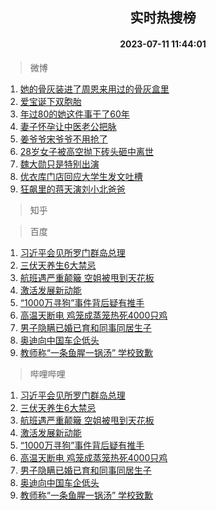 <div align="center"><h2>实时热搜榜</h2><h4>2023-07-11 11:44:01</h4></div>

> 微博  

1. [她的骨灰装进了周恩来用过的骨灰盒里](https://s.weibo.com/weibo?q=%23%E5%A5%B9%E7%9A%84%E9%AA%A8%E7%81%B0%E8%A3%85%E8%BF%9B%E4%BA%86%E5%91%A8%E6%81%A9%E6%9D%A5%E7%94%A8%E8%BF%87%E7%9A%84%E9%AA%A8%E7%81%B0%E7%9B%92%E9%87%8C%23&t=31&band_rank=1&Refer=top)<br />
2. [爱宝诞下双胞胎](https://s.weibo.com/weibo?q=%23%E7%88%B1%E5%AE%9D%E8%AF%9E%E4%B8%8B%E5%8F%8C%E8%83%9E%E8%83%8E%23&t=31&band_rank=2&Refer=top)<br />
3. [年过80的她这件事干了60年](https://s.weibo.com/weibo?q=%23%E5%B9%B4%E8%BF%8780%E7%9A%84%E5%A5%B9%E8%BF%99%E4%BB%B6%E4%BA%8B%E5%B9%B2%E4%BA%8660%E5%B9%B4%23&t=31&band_rank=3&Refer=top)<br />
4. [妻子怀孕让中医老公把脉](https://s.weibo.com/weibo?q=%23%E5%A6%BB%E5%AD%90%E6%80%80%E5%AD%95%E8%AE%A9%E4%B8%AD%E5%8C%BB%E8%80%81%E5%85%AC%E6%8A%8A%E8%84%89%23&t=31&band_rank=4&Refer=top)<br />
5. [姜爷爷宋爷爷不用抢了](https://s.weibo.com/weibo?q=%E5%A7%9C%E7%88%B7%E7%88%B7%E5%AE%8B%E7%88%B7%E7%88%B7%E4%B8%8D%E7%94%A8%E6%8A%A2%E4%BA%86&t=31&band_rank=5&Refer=top)<br />
6. [28岁女子被高空抛下砖头砸中离世](https://s.weibo.com/weibo?q=%2328%E5%B2%81%E5%A5%B3%E5%AD%90%E8%A2%AB%E9%AB%98%E7%A9%BA%E6%8A%9B%E4%B8%8B%E7%A0%96%E5%A4%B4%E7%A0%B8%E4%B8%AD%E7%A6%BB%E4%B8%96%23&t=31&band_rank=6&Refer=top)<br />
7. [魏大勋只是特别出演](https://s.weibo.com/weibo?q=%23%E9%AD%8F%E5%A4%A7%E5%8B%8B%E5%8F%AA%E6%98%AF%E7%89%B9%E5%88%AB%E5%87%BA%E6%BC%94%23&t=31&band_rank=7&Refer=top)<br />
8. [优衣库门店回应大学生发文吐槽](https://s.weibo.com/weibo?q=%23%E4%BC%98%E8%A1%A3%E5%BA%93%E9%97%A8%E5%BA%97%E5%9B%9E%E5%BA%94%E5%A4%A7%E5%AD%A6%E7%94%9F%E5%8F%91%E6%96%87%E5%90%90%E6%A7%BD%23&t=31&band_rank=8&Refer=top)<br />
9. [狂飙里的蒋天演刘小北爸爸](https://s.weibo.com/weibo?q=%23%E7%8B%82%E9%A3%99%E9%87%8C%E7%9A%84%E8%92%8B%E5%A4%A9%E6%BC%94%E5%88%98%E5%B0%8F%E5%8C%97%E7%88%B8%E7%88%B8%23&t=31&band_rank=9&Refer=top)<br />

> 知乎  


> 百度  

1. [习近平会见所罗门群岛总理](https://www.baidu.com/s?wd=%E4%B9%A0%E8%BF%91%E5%B9%B3%E4%BC%9A%E8%A7%81%E6%89%80%E7%BD%97%E9%97%A8%E7%BE%A4%E5%B2%9B%E6%80%BB%E7%90%86&sa=fyb_news&rsv_dl=fyb_news)<br />
2. [三伏天养生6大禁忌](https://www.baidu.com/s?wd=%E4%B8%89%E4%BC%8F%E5%A4%A9%E5%85%BB%E7%94%9F6%E5%A4%A7%E7%A6%81%E5%BF%8C&sa=fyb_news&rsv_dl=fyb_news)<br />
3. [航班遇严重颠簸 空姐被甩到天花板](https://www.baidu.com/s?wd=%E8%88%AA%E7%8F%AD%E9%81%87%E4%B8%A5%E9%87%8D%E9%A2%A0%E7%B0%B8+%E7%A9%BA%E5%A7%90%E8%A2%AB%E7%94%A9%E5%88%B0%E5%A4%A9%E8%8A%B1%E6%9D%BF&sa=fyb_news&rsv_dl=fyb_news)<br />
4. [激活发展新动能](https://www.baidu.com/s?wd=%E6%BF%80%E6%B4%BB%E5%8F%91%E5%B1%95%E6%96%B0%E5%8A%A8%E8%83%BD&sa=fyb_news&rsv_dl=fyb_news)<br />
5. [“1000万寻狗”事件背后疑有推手](https://www.baidu.com/s?wd=%E2%80%9C1000%E4%B8%87%E5%AF%BB%E7%8B%97%E2%80%9D%E4%BA%8B%E4%BB%B6%E8%83%8C%E5%90%8E%E7%96%91%E6%9C%89%E6%8E%A8%E6%89%8B&sa=fyb_news&rsv_dl=fyb_news)<br />
6. [高温天断电 鸡笼成蒸笼热死4000只鸡](https://www.baidu.com/s?wd=%E9%AB%98%E6%B8%A9%E5%A4%A9%E6%96%AD%E7%94%B5+%E9%B8%A1%E7%AC%BC%E6%88%90%E8%92%B8%E7%AC%BC%E7%83%AD%E6%AD%BB4000%E5%8F%AA%E9%B8%A1&sa=fyb_news&rsv_dl=fyb_news)<br />
7. [男子隐瞒已婚已育和同事同居生子](https://www.baidu.com/s?wd=%E7%94%B7%E5%AD%90%E9%9A%90%E7%9E%92%E5%B7%B2%E5%A9%9A%E5%B7%B2%E8%82%B2%E5%92%8C%E5%90%8C%E4%BA%8B%E5%90%8C%E5%B1%85%E7%94%9F%E5%AD%90&sa=fyb_news&rsv_dl=fyb_news)<br />
8. [奥迪向中国车企低头](https://www.baidu.com/s?wd=%E5%A5%A5%E8%BF%AA%E5%90%91%E4%B8%AD%E5%9B%BD%E8%BD%A6%E4%BC%81%E4%BD%8E%E5%A4%B4&sa=fyb_news&rsv_dl=fyb_news)<br />
9. [教师称“一条鱼腥一锅汤” 学校致歉](https://www.baidu.com/s?wd=%E6%95%99%E5%B8%88%E7%A7%B0%E2%80%9C%E4%B8%80%E6%9D%A1%E9%B1%BC%E8%85%A5%E4%B8%80%E9%94%85%E6%B1%A4%E2%80%9D+%E5%AD%A6%E6%A0%A1%E8%87%B4%E6%AD%89&sa=fyb_news&rsv_dl=fyb_news)<br />

> 哔哩哔哩  

1. [习近平会见所罗门群岛总理](https://www.baidu.com/s?wd=%E4%B9%A0%E8%BF%91%E5%B9%B3%E4%BC%9A%E8%A7%81%E6%89%80%E7%BD%97%E9%97%A8%E7%BE%A4%E5%B2%9B%E6%80%BB%E7%90%86&sa=fyb_news&rsv_dl=fyb_news)<br />
2. [三伏天养生6大禁忌](https://www.baidu.com/s?wd=%E4%B8%89%E4%BC%8F%E5%A4%A9%E5%85%BB%E7%94%9F6%E5%A4%A7%E7%A6%81%E5%BF%8C&sa=fyb_news&rsv_dl=fyb_news)<br />
3. [航班遇严重颠簸 空姐被甩到天花板](https://www.baidu.com/s?wd=%E8%88%AA%E7%8F%AD%E9%81%87%E4%B8%A5%E9%87%8D%E9%A2%A0%E7%B0%B8+%E7%A9%BA%E5%A7%90%E8%A2%AB%E7%94%A9%E5%88%B0%E5%A4%A9%E8%8A%B1%E6%9D%BF&sa=fyb_news&rsv_dl=fyb_news)<br />
4. [激活发展新动能](https://www.baidu.com/s?wd=%E6%BF%80%E6%B4%BB%E5%8F%91%E5%B1%95%E6%96%B0%E5%8A%A8%E8%83%BD&sa=fyb_news&rsv_dl=fyb_news)<br />
5. [“1000万寻狗”事件背后疑有推手](https://www.baidu.com/s?wd=%E2%80%9C1000%E4%B8%87%E5%AF%BB%E7%8B%97%E2%80%9D%E4%BA%8B%E4%BB%B6%E8%83%8C%E5%90%8E%E7%96%91%E6%9C%89%E6%8E%A8%E6%89%8B&sa=fyb_news&rsv_dl=fyb_news)<br />
6. [高温天断电 鸡笼成蒸笼热死4000只鸡](https://www.baidu.com/s?wd=%E9%AB%98%E6%B8%A9%E5%A4%A9%E6%96%AD%E7%94%B5+%E9%B8%A1%E7%AC%BC%E6%88%90%E8%92%B8%E7%AC%BC%E7%83%AD%E6%AD%BB4000%E5%8F%AA%E9%B8%A1&sa=fyb_news&rsv_dl=fyb_news)<br />
7. [男子隐瞒已婚已育和同事同居生子](https://www.baidu.com/s?wd=%E7%94%B7%E5%AD%90%E9%9A%90%E7%9E%92%E5%B7%B2%E5%A9%9A%E5%B7%B2%E8%82%B2%E5%92%8C%E5%90%8C%E4%BA%8B%E5%90%8C%E5%B1%85%E7%94%9F%E5%AD%90&sa=fyb_news&rsv_dl=fyb_news)<br />
8. [奥迪向中国车企低头](https://www.baidu.com/s?wd=%E5%A5%A5%E8%BF%AA%E5%90%91%E4%B8%AD%E5%9B%BD%E8%BD%A6%E4%BC%81%E4%BD%8E%E5%A4%B4&sa=fyb_news&rsv_dl=fyb_news)<br />
9. [教师称“一条鱼腥一锅汤” 学校致歉](https://www.baidu.com/s?wd=%E6%95%99%E5%B8%88%E7%A7%B0%E2%80%9C%E4%B8%80%E6%9D%A1%E9%B1%BC%E8%85%A5%E4%B8%80%E9%94%85%E6%B1%A4%E2%80%9D+%E5%AD%A6%E6%A0%A1%E8%87%B4%E6%AD%89&sa=fyb_news&rsv_dl=fyb_news)<br />
